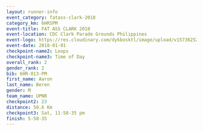 ```yaml
---
layout: runner-info 
event_category: fatass-clark-2018 
category_km: 6HRSPM 
event-title: FAT ASS CLARK 2018 
event-location: CDC Clark Parade Grounds Philippines 
event-logo: https://res.cloudinary.com/dykbosktl/image/upload/v1573625290/Logo/Logo_wa5xi5.png 
event-date: 2018-01-01 
checkpoint-name2: Loops 
checkpoint-name3: Time of Day
overall_rank: 2
gender_rank: 2
bib: 6HR-013-PM
first_name: Aaron
last_name: Beren
gender: M
team_name: UPNR
checkpoint2: 23
distance: 50.6 Km
checkpoint3: Sat, 11-58-35 pm
finish: 5-58-35
---
```

